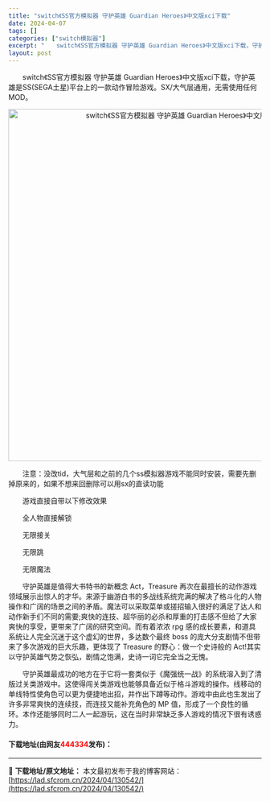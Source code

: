 ```yaml
---
title: "switch《SS官方模拟器 守护英雄 Guardian Heroes》中文版xci下载"
date: 2024-04-07
tags: []
categories: ["switch模拟器"]
excerpt: "　　switch《SS官方模拟器 守护英雄 Guardian Heroes》中文版xci下载，守护英雄是SS(SEGA土星)平台上的一款动作冒险游戏。SX/大气层通用，无需使用任何MOD。 　　注意：没改tid，大气层和之前的几个ss模拟器游戏不能同时安装，需要先删掉原来的，如果不想来回删除可以用s&hellip;"
layout: post
---
```


 <p>　　switch《SS官方模拟器 守护英雄 Guardian Heroes》中文版xci下载，守护英雄是SS(SEGA土星)平台上的一款动作冒险游戏。SX/大气层通用，无需使用任何MOD。</p> <p align="center"><img align="" border="0" src="https://lad.sfcrom.cn/wp-content/uploads/2024/04/20240407_66121ed479783.jpg" width="700" alt="switch《SS官方模拟器 守护英雄 Guardian Heroes》中文版xci下载" /></p> <p>　　注意：没改tid，大气层和之前的几个ss模拟器游戏不能同时安装，需要先删掉原来的，如果不想来回删除可以用sx的直读功能</p> <p>　　游戏直接自带以下修改效果</p> <p>　　全人物直接解锁</p> <p>　　无限接关</p> <p>　　无限跳</p> <p>　　无限魔法</p> <p>　　守护英雄是值得大书特书的新概念 Act，Treasure 再次在最擅长的动作游戏领域展示出惊人的才华。来源于幽游白书的多战线系统完满的解决了格斗化的人物操作和广阔的场景之间的矛盾。魔法可以采取菜单或搓招输入很好的满足了达人和动作新手们不同的需要;爽快的连技、超华丽的必杀和厚重的打击感不但给了大家爽快的享受，更带来了广阔的研究空间。而有着浓浓 rpg 感的成长要素，和道具系统让人完全沉迷于这个虚幻的世界，多达数个最终 boss 的庞大分支剧情不但带来了多次游戏的巨大乐趣，更体现了 Treasure 的野心：做一个史诗般的 Act!其实以守护英雄气势之恢弘，剧情之饱满，史诗一词它完全当之无愧。</p> <p>　　守护英雄最成功的地方在于它将一套类似于《魔强统一战》的系统溶入到了清版过关类游戏中。这使得闯关类游戏也能够具备近似于格斗游戏的操作。线移动的单线特性使角色可以更为便捷地出招，并作出下蹲等动作。游戏中由此也生发出了许多非常爽快的连续技，而连技又能补充角色的 MP 值，形成了一个良性的循环。本作还能够同时二人一起游玩，这在当时非常缺乏多人游戏的情况下很有诱惑力。</p> <p><h4>下载地址(由网友<font color="red">444334</font>发布)：</h4></p> 

---
📖 **下载地址/原文地址：** 本文最初发布于我的博客网站：[https://lad.sfcrom.cn/2024/04/130542/](https://lad.sfcrom.cn/2024/04/130542/)
